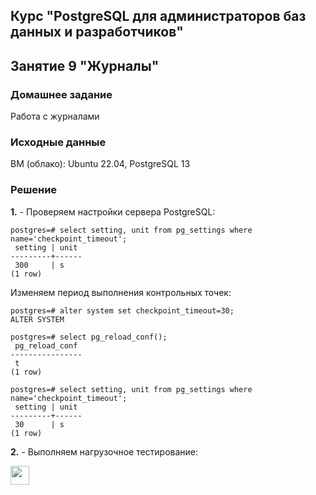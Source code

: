 ## Курс "PostgreSQL для администраторов баз данных и разработчиков"

## Занятие 9 "Журналы"

### Домашнее задание
Работа с журналами

### Исходные данные
ВМ (облако): Ubuntu 22.04, PostgreSQL 13

### Решение

**1.** - Проверяем настройки сервера PostgreSQL:
```
postgres=# select setting, unit from pg_settings where name='checkpoint_timeout';
 setting | unit
---------+------
 300     | s
(1 row)
```

Изменяем период выполнения контрольных точек:
```
postgres=# alter system set checkpoint_timeout=30;
ALTER SYSTEM

postgres=# select pg_reload_conf();
 pg_reload_conf
----------------
 t
(1 row)

postgres=# select setting, unit from pg_settings where name='checkpoint_timeout';
 setting | unit
---------+------
 30      | s
(1 row)
```

**2.** - Выполняем нагрузочное тестирование:







<code><img height="30" src="https://cdn.jsdelivr.net/npm/simple-icons@3.13.0/icons/postgresql.svg"></code>

